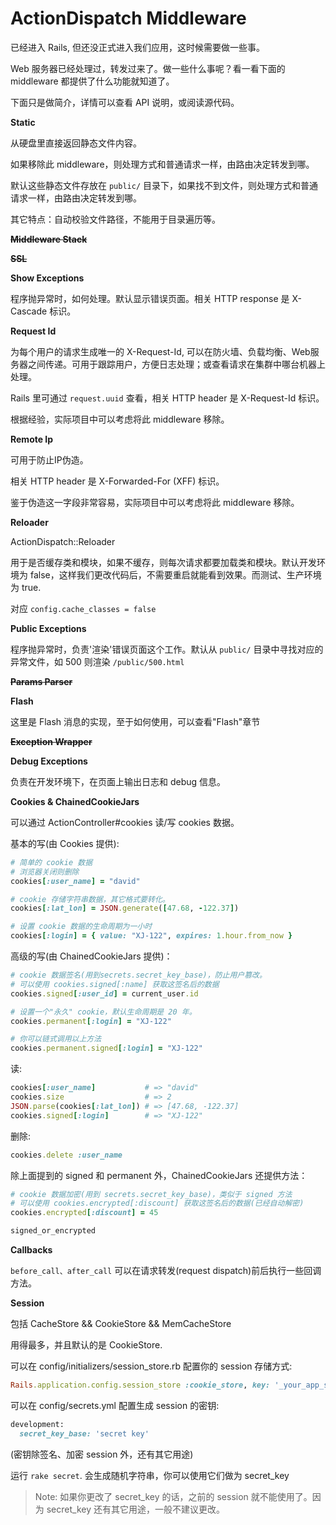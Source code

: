 # ActionDispatch Middleware

已经进入 Rails, 但还没正式进入我们应用，这时候需要做一些事。

Web 服务器已经处理过，转发过来了。做一些什么事呢？看一看下面的 middleware 都提供了什么功能就知道了。

下面只是做简介，详情可以查看 API 说明，或阅读源代码。

**Static**

从硬盘里直接返回静态文件内容。

如果移除此 middleware，则处理方式和普通请求一样，由路由决定转发到哪。

默认这些静态文件存放在 `public/` 目录下，如果找不到文件，则处理方式和普通请求一样，由路由决定转发到哪。

其它特点：自动校验文件路径，不能用于目录遍历等。

**~~Middleware Stack~~**

**~~SSL~~**

**Show Exceptions**

程序抛异常时，如何处理。默认显示错误页面。相关 HTTP response 是 X-Cascade 标识。

**Request Id**

为每个用户的请求生成唯一的 X-Request-Id,  可以在防火墙、负载均衡、Web服务器之间传递。可用于跟踪用户，方便日志处理；或查看请求在集群中哪台机器上处理。

Rails 里可通过 `request.uuid` 查看，相关 HTTP header 是 X-Request-Id 标识。

根据经验，实际项目中可以考虑将此 middleware 移除。

**Remote Ip**

可用于防止IP伪造。

相关 HTTP header 是 X-Forwarded-For (XFF) 标识。

鉴于伪造这一字段非常容易，实际项目中可以考虑将此 middleware 移除。

**Reloader**

ActionDispatch::Reloader 

用于是否缓存类和模块，如果不缓存，则每次请求都要加载类和模块。默认开发环境为 false，这样我们更改代码后，不需要重启就能看到效果。而测试、生产环境为 true.

对应 `config.cache_classes = false`

**Public Exceptions**

程序抛异常时，负责'渲染'错误页面这个工作。默认从 `public/` 目录中寻找对应的异常文件，如 500 则渲染 `/public/500.html`

**~~Params Parser~~**

**Flash**

这里是 Flash 消息的实现，至于如何使用，可以查看"Flash"章节

**~~Exception Wrapper~~**

**Debug Exceptions**

负责在开发环境下，在页面上输出日志和 debug 信息。

**Cookies & ChainedCookieJars**

可以通过 ActionController#cookies 读/写 cookies 数据。

基本的写(由 Cookies 提供):

```ruby
# 简单的 cookie 数据
# 浏览器关闭则删除
cookies[:user_name] = "david"

# cookie 存储字符串数据，其它格式要转化。
cookies[:lat_lon] = JSON.generate([47.68, -122.37])

# 设置 cookie 数据的生命周期为一小时
cookies[:login] = { value: "XJ-122", expires: 1.hour.from_now }
```

高级的写(由 ChainedCookieJars 提供)：

```ruby
# cookie 数据签名(用到secrets.secret_key_base)，防止用户篡改。
# 可以使用 cookies.signed[:name] 获取这签名后的数据
cookies.signed[:user_id] = current_user.id

# 设置一个"永久" cookie，默认生命周期是 20 年。
cookies.permanent[:login] = "XJ-122"

# 你可以链式调用以上方法
cookies.permanent.signed[:login] = "XJ-122"
```

读:

```ruby
cookies[:user_name]           # => "david"
cookies.size                  # => 2
JSON.parse(cookies[:lat_lon]) # => [47.68, -122.37]
cookies.signed[:login]        # => "XJ-122"
```
  
删除:

```ruby
cookies.delete :user_name
```

除上面提到的 signed 和 permanent 外，ChainedCookieJars 还提供方法：

```ruby
# cookie 数据加密(用到 secrets.secret_key_base)，类似于 signed 方法
# 可以使用 cookies.encrypted[:discount] 获取这签名后的数据(已经自动解密)
cookies.encrypted[:discount] = 45

signed_or_encrypted
```

**Callbacks**

`before_call、after_call` 可以在请求转发(request dispatch)前后执行一些回调方法。

**Session**

包括 CacheStore && CookieStore && MemCacheStore

用得最多，并且默认的是 CookieStore.

可以在 config/initializers/session_store.rb 配置你的 session 存储方式:

```ruby
Rails.application.config.session_store :cookie_store, key: '_your_app_session'
```

可以在 config/secrets.yml 配置生成 session 的密钥:

```ruby
development:
  secret_key_base: 'secret key'
```

(密钥除签名、加密 session 外，还有其它用途)

运行 `rake secret`. 会生成随机字符串，你可以使用它们做为 secret_key

> Note: 如果你更改了 secret_key 的话，之前的 session 就不能使用了。因为 secret_key 还有其它用途，一般不建议更改。
